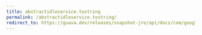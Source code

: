 ```yaml
---
title: abstractidleservice.tostring
permalink: /abstractidleservice.tostring/
redirect_to: https://guava.dev/releases/snapshot-jre/api/docs/com/google/common/util/concurrent/AbstractIdleService.html#toString--
---
```


